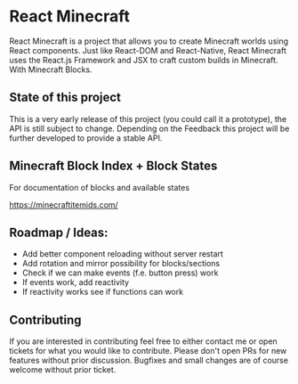 # React Minecraft

React Minecraft is a project that allows you to create Minecraft worlds using React components.
Just like React-DOM and React-Native, React Minecraft uses the React.js Framework and JSX to craft custom builds in Minecraft. With Minecraft Blocks.

## State of this project

This is a very early release of this project (you could call it a prototype), the API is still subject to change. 
Depending on the Feedback this project will be further developed to provide a stable API.

## Minecraft Block Index + Block States

For documentation of blocks and available states

https://minecraftitemids.com/

## Roadmap / Ideas: 

 * Add better component reloading without server restart
 * Add rotation and mirror possibility for blocks/sections
 * Check if we can make events (f.e. button press) work
 * If events work, add reactivity
 * If reactivity works see if functions can work

## Contributing

If you are interested in contributing feel free to either contact me or open tickets for what you would like to contribute. 
Please don't open PRs for new features without prior discussion. Bugfixes and small changes are of course welcome without prior ticket.